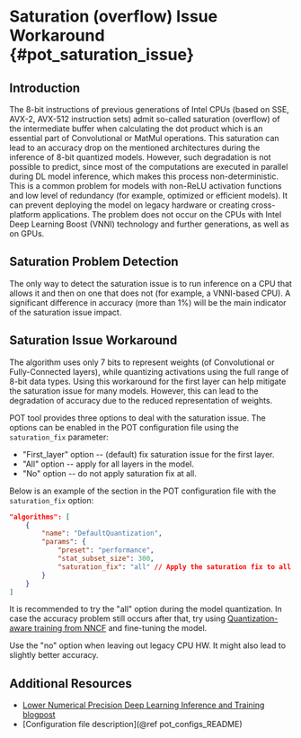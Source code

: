 # Saturation (overflow) Issue Workaround {#pot_saturation_issue}

## Introduction
The 8-bit instructions of previous generations of Intel CPUs (based on SSE, AVX-2, AVX-512 instruction sets) admit so-called saturation (overflow) of the intermediate buffer when calculating the dot product which is an essential part of Convolutional or MatMul operations. This saturation can lead to an accuracy drop on the mentioned architectures during the inference of 8-bit quantized models. However, such degradation is not possible to predict, since most of the computations are executed in parallel during DL model inference, which makes this process non-deterministic. This is a common problem for models with non-ReLU activation functions and low level of redundancy (for example, optimized or efficient models). It can prevent deploying the model on legacy hardware or creating cross-platform applications. The problem does not occur on the CPUs with Intel Deep Learning Boost (VNNI) technology and further generations, as well as on GPUs.

## Saturation Problem Detection
The only way to detect the saturation issue is to run inference on a CPU that allows it and then on one that does not (for example, a VNNI-based CPU). A significant difference in accuracy (more than 1%) will be the main indicator of the saturation issue impact.

## Saturation Issue Workaround
The algorithm uses only 7 bits to represent weights (of Convolutional or Fully-Connected layers), while quantizing activations using the full range of 8-bit data types. Using this workaround for the first layer can help mitigate the saturation issue for many models. However, this can lead to the degradation of accuracy due to the reduced representation of weights.

POT tool provides three options to deal with the saturation issue. The options can be enabled in the POT configuration file using the `saturation_fix` parameter:

* "First_layer" option -- (default) fix saturation issue for the first layer. 
* "All" option -- apply for all layers in the model.
* "No" option -- do not apply saturation fix at all.

Below is an example of the section in the POT configuration file with the `saturation_fix` option:
```json
"algorithms": [
    {
        "name": "DefaultQuantization",
        "params": {
            "preset": "performance",
            "stat_subset_size": 300,
            "saturation_fix": "all" // Apply the saturation fix to all the layers
        }
    }
]
```

It is recommended to try the "all" option during the model quantization. In case the accuracy problem still occurs after that, try using [Quantization-aware training from NNCF](https://github.com/openvinotoolkit/nncf) and fine-tuning the model.

Use the "no" option when leaving out legacy CPU HW. It might also lead to slightly better accuracy.

## Additional Resources

* [Lower Numerical Precision Deep Learning Inference and Training blogpost](https://www.intel.com/content/www/us/en/developer/articles/technical/lower-numerical-precision-deep-learning-inference-and-training.html)
* [Configuration file description](@ref pot_configs_README)
